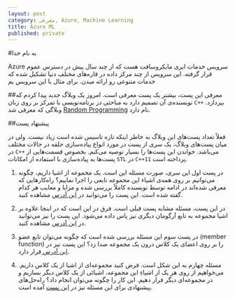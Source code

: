 ```yaml
---
layout: post
category: معرفی, Azure, Machine Learning
title: Azure ML
published: private
---
```

#به نام خدا

Azure سرویس خدمات ابری مایکروسافت هست که از چند سال پیش در دسترس عموم قرار گرفته. این سرویس از چند مرکز داده در قاره‌های مختلف دنیا تشکیل شده که خدمات متنوعی رو ارائه میدن. برای مثال با این سرویس یم



##معرفی
این پست، بیشتر یک پست معرفی است. امروز یک وبلاگ جدید پیدا کردم که نویسنده‌ی آن تصمیم دارد به مباحثی در برنامه‌نویسی با تمرکز بر روی زبان `C++` بپردازد.
وبلاگی که معرفی شد [Random Programming](http://www.randomprogramming.com/) نام دارد.

##پیشنهاد پست  

فعلاً تعداد پست‌های این وبلاگ به خاطر اینکه تازه تاسیس شده است زیاد نیست. ولی در میان پست‌های وبلاگ، یک سری از پست در مورد انواع پیاده‌سازی حلقه در حالات مختلف در `C++` می‌باشد. خواندن این پست‌ها را بسیار توصیه می‌کنم. بخصوص قسمت‌هایی از پست‌ها به پیاده‌سازی با استفاده از امکانات `STL` در `C++11` پرداخته است.

1. در پست اول این سری، صورت مسئله این است. یک محموعه از اشیا داریم، چگونه می‌توانیم بر روی همه‌ی اشیاء این محموعه تابعی را اجرا نماییم؟ راه‌کارهایی که معرفی شده‌اند در ادامه توسط نویسنده کاملاً بررسی شده و مزایا و معایب هر کدام گفته شده است. این پست را می‌توانید در [این آدرس](http://www.randomprogramming.com/2014/03/no-raw-loops-1/) مشاهده کنید.

2. در این پست، مسئله مشابه پست قبلی است. فرق در این است که در اینجا علاوه بر اشیا مجموعه به تابع آرگومان دیگری نیز پاس داده می‌شود. این پست را نیز می‌توانید در [این آدرس](http://www.randomprogramming.com/2014/04/no-raw-loops-2/) مشاهده کنید.

3. در پست سوم این مسئله بررسی شده است که چگونه می‌توان تابع عضو (member function) را بر روی اعضای یک کلاس درون یک مجموعه صدا زد؟ این پست نیز در [این آدرس ](http://www.randomprogramming.com/2014/04/no-raw-loops-3-member-functions/)قرار دارد.

4. مسئله چهارم به این شکل است. فرض کنید مجموعه‌ای از اشیا از یک کلاس داریم. می‌خواهیم از روی هر یک از اشیاءِ این محموعه، اشیائی از یک کلاس دیگر بسازیم و در مجموعه‌ای دیگر قرار دهیم. این کار را چگونه می‌توان انجام داد؟ راه‌حل‌های پیشنهادی برای این مسئله نیز در [این پست](http://www.randomprogramming.com/2014/04/no-raw-loops-4-stdtransform/) آمده است.
